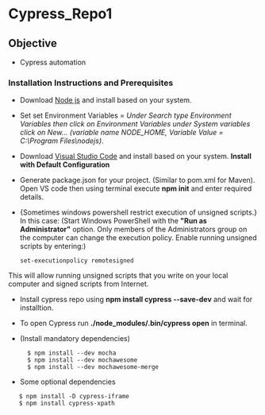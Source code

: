 # Cypress_Repo1

## Objective
- Cypress automation 

### Installation Instructions and Prerequisites
- Download [Node js](https://nodejs.org/en/download/) and install based on your system.
- Set set Environment Variables = *Under Search type Environment Variables then click on Environment Variables under System variables click on New... (variable name *NODE_HOME*, Variable Value = *C:\Program Files\nodejs*)*.
- Download [Visual Studio Code](https://code.visualstudio.com/Download) and install based on your system. **Install with Default Configuration**
- Generate package.json for your project. (Similar to pom.xml for Maven). Open VS code then using terminal execute **npm init** and enter required details.

- {Sometimes windows powershell restrict execution of unsigned scripts.}
 In this case: 
 (Start Windows PowerShell with the **"Run as Administrator"** option. Only members of the Administrators group on the computer can change the execution policy. Enable running unsigned scripts by entering:)

	```
	set-executionpolicy remotesigned
	
	```
This will allow running unsigned scripts that you write on your local computer and signed scripts from Internet.

- Install cypress repo using **npm install cypress --save-dev** and wait for installtion.
- To open Cypress run **./node_modules/.bin/cypress open** in terminal.
- (Install mandatory dependencies)  

  ```
	$ npm install --dev mocha
	$ npm install --dev mochawesome
	$ npm install --dev mochawesome-merge

	```
- Some optional dependencies

 ```
	$ npm install -D cypress-iframe
	$ npm install cypress-xpath
 ```
	

 
